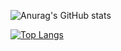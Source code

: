 ![Anurag's GitHub stats](https://github-readme-stats.vercel.app/api?username=CenkCamkiran&show_icons=true&theme=radical&count_private=true&langs_count=10)

[![Top Langs](https://github-readme-stats.vercel.app/api/top-langs/?username=CenkCamkiran&langs_count=10)](https://github.com/anuraghazra/github-readme-stats)
